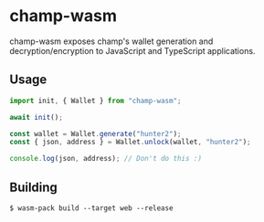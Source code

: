 # champ-wasm

champ-wasm exposes champ's wallet generation and decryption/encryption to JavaScript and TypeScript applications.

## Usage

```ts
import init, { Wallet } from "champ-wasm";

await init();

const wallet = Wallet.generate("hunter2");
const { json, address } = Wallet.unlock(wallet, "hunter2");

console.log(json, address); // Don't do this :)
```

## Building

`$ wasm-pack build --target web --release`
